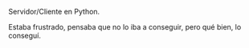 Servidor/Cliente en Python.

Estaba frustrado, pensaba que no lo iba a conseguir, pero qué bien, lo conseguí.
